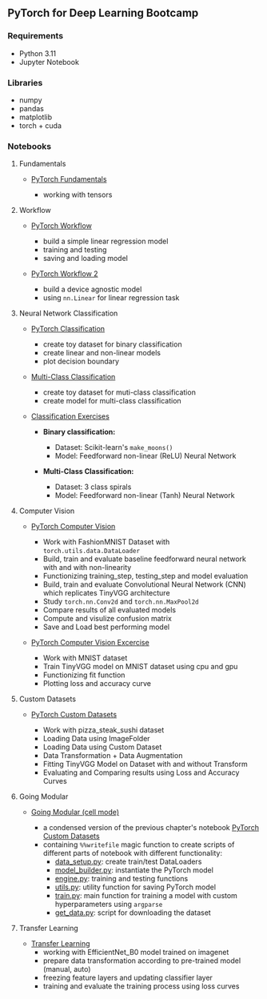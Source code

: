 ## PyTorch for Deep Learning Bootcamp

### Requirements

- Python 3.11
- Jupyter Notebook

### Libraries

- numpy
- pandas
- matplotlib
- torch + cuda

### Notebooks

1. Fundamentals

	- [PyTorch Fundamentals](/notebooks/01_Fundamentals/01_pytorch_fundamentals.ipynb)

		- working with tensors

2. Workflow

	- [PyTorch Workflow](/notebooks/02_Workflow/01_pytorch_workflow.ipynb)

		- build a simple linear regression model
		- training and testing
		- saving and loading model

	- [PyTorch Workflow 2](/notebooks/02_Workflow/02_pytorch_workflow_device_agnostic.ipynb)

		- build a device agnostic model
		- using `nn.Linear` for linear regression task

3. Neural Network Classification

	- [PyTorch Classification](/notebooks/03_Classification/01_pytorch_classification.ipynb)

		- create toy dataset for binary classification
		- create linear and non-linear models
		- plot decision boundary

	- [Multi-Class Classification](/notebooks/03_Classification/02_multiclass_classification.ipynb)

		- create toy dataset for muti-class classification
		- create model for multi-class classification

	- [Classification Exercises](/notebooks/03_Classification/03_pytorch_classification_exercises.ipynb)

		- **Binary classification:**
			- Dataset: Scikit-learn's `make_moons()`
			- Model: Feedforward non-linear (ReLU) Neural Network

		- **Multi-Class Classification:**
			- Dataset: 3 class spirals
			- Model: Feedforward non-linear (Tanh) Neural Network

4. Computer Vision

	- [PyTorch Computer Vision](/notebooks/04_Vision/01_pytorch_computer_vision.ipynb)

		- Work with FashionMNIST Dataset with `torch.utils.data.DataLoader`
		- Build, train and evaluate baseline feedforward neural network with and with non-linearity
		- Functionizing training_step, testing_step and model evaluation
		- Build, train and evaluate Convolutional Neural Network (CNN) which replicates TinyVGG architecture
		- Study `torch.nn.Conv2d` and `torch.nn.MaxPool2d`
		- Compare results of all evaluated models
		- Compute and visulize confusion matrix
		- Save and Load best performing model

	- [PyTorch Computer Vision Excercise](/notebooks/04_Vision/02_pytorch_computer_vision_exercises.ipynb)

		- Work with MNIST dataset
		- Train TinyVGG model on MNIST dataset using cpu and gpu
		- Functionizing fit function
		- Plotting loss and accuracy curve

5. Custom Datasets

	- [PyTorch Custom Datasets](/notebooks/05_Custom_Datasets/01_pytorch_custom_datasets.ipynb)

		- Work with pizza_steak_sushi dataset
		- Loading Data using ImageFolder
		- Loading Data using Custom Dataset
		- Data Transformation + Data Augmentation
		- Fitting TinyVGG Model on Dataset with and without Transform
		- Evaluating and Comparing results using Loss and Accuracy Curves

6. Going Modular

	- [Going Modular (cell mode)](/notebooks/06_Going_Modular/01_pytorch_going_modular.ipynb)

		- a condensed version of the previous chapter's notebook [PyTorch Custom Datasets](/notebooks/05_Custom_Datasets/01_pytorch_custom_datasets.ipynb)
		- containing `%%writefile` magic function to create scripts of different parts of notebook with different functionality:
			- [data_setup.py](/notebooks/06_Going_Modular/going_modular/data_setup.py): create train/test DataLoaders
			- [model_builder.py](/notebooks/06_Going_Modular/going_modular/model_builder.py): instantiate the PyTorch model
			- [engine.py](/notebooks/06_Going_Modular/going_modular/engine.py): training and testing functions
			- [utils.py](/notebooks/06_Going_Modular/going_modular/utils.py): utility function for saving PyTorch model
			- [train.py](/notebooks/06_Going_Modular/going_modular/train.py): main function for training a model with custom hyperparameters using `argparse`
			- [get_data.py](/notebooks/06_Going_Modular/going_modular/get_data.py): script for downloading the dataset

7. Transfer Learning

	- [Transfer Learning](/notebooks/07_Transfer_Learning/01_pytorch_transfer_learning.ipynb)
		- working with EfficientNet_B0 model trained on imagenet
		- prepare data transformation according to pre-trained model (manual, auto)
		- freezing feature layers and updating classifier layer
		- training and evaluate the training process using loss curves